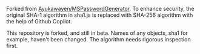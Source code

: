 Forked from [Ayukawayen/MSPasswordGenerator](https://github.com/Ayukawayen/MSPasswordGenerator). To enhance security, the original SHA-1 algorithm in sha1.js is replaced with SHA-256 algorithm with the help of Github Copilot.

This repository is forked, and still in beta. Names of any objects, sha1 for example, haven't been changed. The algorithm needs rigorous inspection first.
